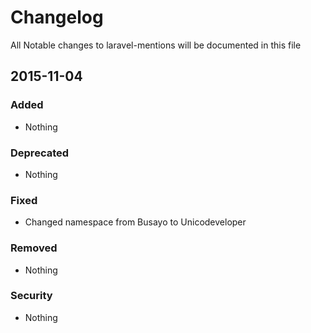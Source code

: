 # Changelog

All Notable changes to laravel-mentions will be documented in this file

## 2015-11-04

### Added
- Nothing

### Deprecated
- Nothing

### Fixed
- Changed namespace from Busayo to Unicodeveloper

### Removed
- Nothing

### Security
- Nothing
